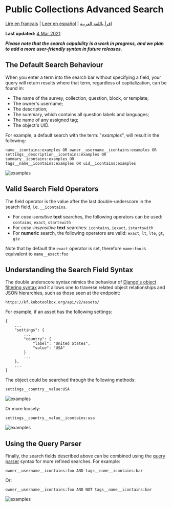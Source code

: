 # Public Collections Advanced Search
<a href="fr/public_collections_advanced_search.html">Lire en français</a> | <a href="es/public_collections_advanced_search.html">Leer en español</a> | <a href="ar/public_collections_advanced_search.html">اقرأ باللغة العربية</a>

**Last updated:**
<a href="https://github.com/kobotoolbox/docs/blob/a6ae76d4d566c1139914f03ba8452fdbf122cf11/source/public_collections_advanced_search.md" class="reference">4
Mar 2021</a>

**_Please note that the search capability is a work in progress, and we plan to
add a more user-friendly syntax in future releases._**

## The Default Search Behaviour

When you enter a term into the search bar without specifying a field, your query
will return results where that term, regardless of capitalization, can be found
in:

-   The name of the survey, collection, question, block, or template;
-   The owner's username;
-   The description;
-   The summary, which contains all question labels and languages;
-   The name of any assigned tag;
-   The object's UID.

For example, a default search with the term: "_examples_", will result in the
following:

```
name__icontains:examples OR owner__username__icontains:examples OR
settings__description__icontains:examples OR summary__icontains:examples OR
tags__name__icontains:examples OR uid__icontains:examples
```

![examples](/images/public_collections_advanced_search/advanced_search_1.png)

## Valid Search Field Operators

The field operator is the value after the last double-underscore in the search
field, i.e. `__icontains`.

-   For _case-sensitive_ **text** searches, the following operators can be used:
    `contains`, `exact`, `startswith`
-   For _case-insensitive_ **text** searches: `icontains`, `iexact`,
    `istartswith`
-   For **numeric** search, the following operators are valid: `exact`, `lt`,
    `lte`, `gt`, `gte`

Note that by default the `exact` operator is set, therefore `name:foo` is
equivalent to `name__exact:foo`

## Understanding the Search Field Syntax

The double underscore syntax mimics the behaviour of
[Django's object filtering syntax](https://docs.djangoproject.com/en/3.1/ref/contrib/admin/#django.contrib.admin.ModelAdmin.search_fields)
and it allows one to traverse related object relationships and JSON hierarchies,
such as those seen at the endpoint:

`https://kf.kobotoolbox.org/api/v2/assets/`

For example, if an asset has the following settings:

```
{
    ...
    "settings": {
        ...
        "country": {
            "label": "United States",
            "value": "USA"
        }
        ...
    },
    ...
}
```

The object could be searched through the following methods:

```
settings__country__value:USA
```

![examples](/images/public_collections_advanced_search/advanced_search_2.png)

Or more loosely:

```
settings__country__value__icontains:usa
```

![examples](/images/public_collections_advanced_search/advanced_search_3.png)

## Using the Query Parser

Finally, the search fields described above can be combined using the
[query parser](https://github.com/kobotoolbox/kpi#searching) syntax for more
refined searches. For example:

```
owner__username__icontains:foo AND tags__name__icontains:bar
```

Or:

```
owner__username__icontains:foo AND NOT tags__name__icontains:bar
```

![examples](/images/public_collections_advanced_search/advanced_search_4.png)
